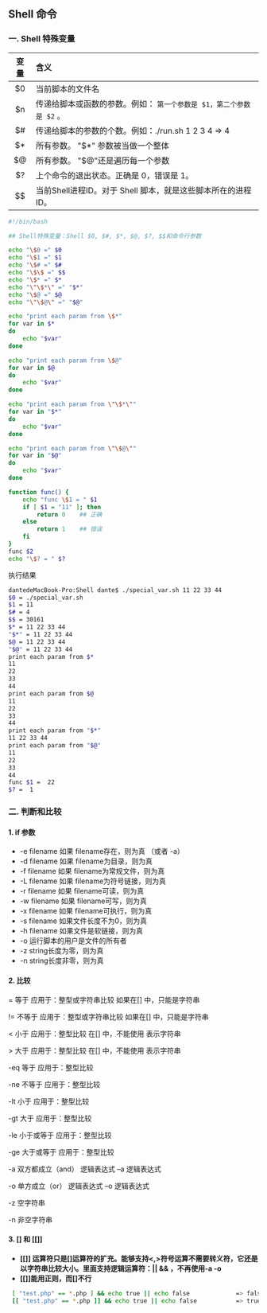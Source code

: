 ## Shell 命令

### 一. Shell 特殊变量

| 变量 | 含义                                                         |
| :--: | :----------------------------------------------------------- |
|  $0  | 当前脚本的文件名                                             |
|  $n  | 传递给脚本或函数的参数。例如： `第一个参数是 $1，第二个参数是 $2` 。 |
|  $#  | 传递给脚本的参数的个数。例如：./run.sh 1 2 3 4  => 4         |
|  $*  | 所有参数。 "$*" 参数被当做一个整体                           |
|  $@  | 所有参数。 "$@"还是遍历每一个参数                            |
|  $?  | 上个命令的退出状态。正确是 0，错误是 1。                     |
|  $$  | 当前Shell进程ID。对于 Shell 脚本，就是这些脚本所在的进程ID。 |

```bash
#!/bin/bash

## Shell特殊变量：Shell $0, $#, $*, $@, $?, $$和命令行参数

echo "\$0 =" $0
echo "\$1 =" $1
echo "\$# =" $#
echo "\$\$ =" $$
echo "\$* =" $*
echo "\"\$*\" =" "$*"
echo "\$@ =" $@
echo "\"\$@\" =" "$@"

echo "print each param from \$*"
for var in $*
do
    echo "$var"
done

echo "print each param from \$@"
for var in $@
do
    echo "$var"
done

echo "print each param from \"\$*\""
for var in "$*"
do
    echo "$var"
done

echo "print each param from \"\$@\""
for var in "$@"
do 
	echo "$var"
done

function func() {
	echo "func \$1 = " $1
	if [ $1 = "11" ]; then
		return 0	## 正确
	else 
		return 1	## 错误
	fi
}
func $2
echo "\$? = " $?
```
执行结果
```bash
dantedeMacBook-Pro:Shell dante$ ./special_var.sh 11 22 33 44
$0 = ./special_var.sh
$1 = 11
$# = 4
$$ = 30161
$* = 11 22 33 44
"$*" = 11 22 33 44
$@ = 11 22 33 44
"$@" = 11 22 33 44
print each param from $*
11
22
33
44
print each param from $@
11
22
33
44
print each param from "$*"
11 22 33 44
print each param from "$@"
11
22
33
44
func $1 =  22
$? =  1
```

### 二. 判断和比较

#### 1. if 参数

- -e filename 如果 filename存在，则为真 （或者 -a）
- -d filename 如果 filename为目录，则为真 
- -f filename 如果 filename为常规文件，则为真 
- -L filename 如果 filename为符号链接，则为真 
- -r filename 如果 filename可读，则为真 
- -w filename 如果 filename可写，则为真 
- -x filename 如果 filename可执行，则为真
- -s filename 如果文件长度不为0，则为真 
- -h filename 如果文件是软链接，则为真
- -o 运行脚本的用户是文件的所有者
- -z string长度为零，则为真
- -n string长度非零，则为真

#### 2. 比较

=  等于  应用于：整型或字符串比较 如果在[] 中，只能是字符串

!=  不等于 应用于：整型或字符串比较 如果在[] 中，只能是字符串

<  小于 应用于：整型比较 在[] 中，不能使用 表示字符串

\>  大于 应用于：整型比较 在[] 中，不能使用 表示字符串

-eq  等于 应用于：整型比较

-ne  不等于 应用于：整型比较

-lt  小于 应用于：整型比较

-gt  大于 应用于：整型比较

-le  小于或等于 应用于：整型比较

-ge  大于或等于 应用于：整型比较

-a  双方都成立（and） 逻辑表达式 –a 逻辑表达式

-o  单方成立（or） 逻辑表达式 –o 逻辑表达式

-z  空字符串

-n  非空字符串

#### 3. [] 和 [[]]

- **[[]] 运算符只是[]运算符的扩充。能够支持<,>符号运算不需要转义符，它还是以字符串比较大小。里面支持逻辑运算符：|| && ，不再使用-a -o**
- **[[]]能用正则，而[]不行**

```bash
 [ "test.php" == *.php ] && echo true || echo false				=> false
 [[ "test.php" == *.php ]] && echo true || echo false			=> true
```

